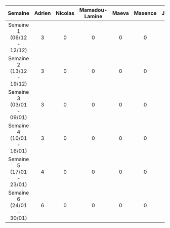 |  Semaine  | Adrien | Nicolas | Mamadou-Lamine | Maeva | Maxence | Joris |     
| :-------: | :----: | :-----: | :------------: | :---: | :-----: | :---: |       
| Semaine 1 (06/12 - 12/12) |3|0|0|0|0|3|        
| Semaine 2 (13/12 - 19/12) |3|0|0|0|0|3|    
| Semaine 3 (03/01 - 09/01) |3|0|0|0|0|3|        
| Semaine 4 (10/01 - 16/01) |3|0|0|0|0|4|    
| Semaine 5 (17/01 - 23/01) |4|0|0|0|0|5|      
| Semaine 6 (24/01 - 30/01) |6|0|0|0|0|10| 


